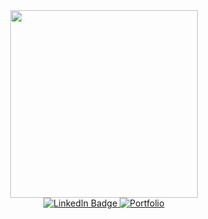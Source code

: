 <div id="header" align="center">
  <img src="https://media.giphy.com/media/TRklv98Fvo0Tu/giphy.gif" width="300"/>
</div>
<div id="badges" align="center">
  <a href="https://www.linkedin.com/in/muhammad-zain-nadeem-7bb845207/">
    <img src="https://img.shields.io/badge/LinkedIn-blue?style=for-the-badge&logo=linkedin&logoColor=white" alt="LinkedIn Badge"/>
  </a>
  <a href="https://doublezee-0005.github.io/portfolio/">
    <img src="https://img.shields.io/website?down_color=lightgrey&down_message=Offline&style=for-the-badge&up_color=green&up_message=Online&url=https%3A%2F%2Fdoublezee-0005.github.io%2Fportfolio%2F" alt="Portfolio" />
  </a>
</div>
